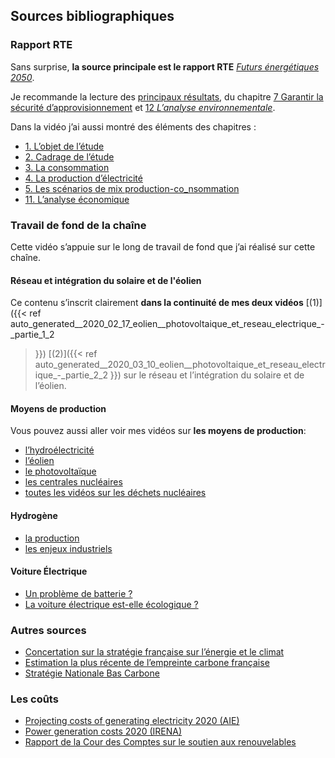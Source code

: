 ## Sources bibliographiques

### Rapport RTE

Sans surprise, __la source principale est le rapport RTE__ [_Futurs
énergétiques
2050_](https://www.rte-france.com/analyses-tendances-et-prospectives/bilan-previsionnel-2050-futurs-energetiques).

Je recommande la lecture des [principaux
résultats](https://assets.rte-france.com/prod/public/2021-12/Futurs-Energetiques-2050-principaux-resultats.pdf),
du chapitre [7 Garantir la sécurité
d’approvisionnement](https://assets.rte-france.com/prod/public/2021-12/BP2050_rapport-complet_chapitre7_securite-approvisionnement.pdf)
et [12 _L’analyse
environnementale_](https://assets.rte-france.com/prod/public/2021-12/BP2050_rapport-complet_chapitre12_analyse-environnementale.pdf).

Dans la vidéo j’ai aussi montré des éléments des chapitres :

- [1. L’objet de l’étude](https://assets.rte-france.com/prod/public/2021-11/BP2050_rapport-complet_chapitre1_objet-etude.pdf)
- [2. Cadrage de l’étude](https://assets.rte-france.com/prod/public/2021-11/BP2050_rapport-complet_chapitre2_cadrage-etude.pdf)
- [3. La consommation](https://assets.rte-france.com/prod/public/2021-12/BP2050_rapport-complet_chapitre3_consommation.pdf)
- [4. La production d’électricité](https://assets.rte-france.com/prod/public/2021-12/BP2050_rapport-complet_chapitre4_production-electricite.pdf)
- [5. Les scénarios de mix production-co_nsommation](https://www.rte-france.com/analyses-tendances-et-prospectives/bilan-previsionnel-2050-futurs-energetiques)
- [11. L’analyse économique](https://assets.rte-france.com/prod/public/2021-11/BP2050_rapport-complet_chapitre11_analyse-economique.pdf)

### Travail de fond de la chaîne

Cette vidéo s’appuie sur le long de travail de fond que j’ai réalisé sur cette chaîne.

#### Réseau et intégration du solaire et de l'éolien

Ce contenu s’inscrit clairement __dans la continuité de mes deux vidéos__
[(1)]({{< ref
auto_generated__2020_02_17_eolien__photovoltaique_et_reseau_electrique_-_partie_1_2
>}}) [(2)]({{< ref
auto_generated__2020_03_10_eolien__photovoltaique_et_reseau_electrique_-_partie_2_2
>}}) sur le réseau et l’intégration du solaire et de l’éolien.

#### Moyens de production
  
Vous pouvez aussi aller voir mes vidéos sur __les moyens de production__: 
- [l’hydroélectricité](https://www.youtube.com/watch?v=71EopUDDJ04)
- [l’éolien](https://www.youtube.com/watch?v=wXqIZxV6VHE)
- [le photovoltaïque](https://www.youtube.com/watch?v=hESxYif5pdI)
- [les centrales nucléaires](https://www.youtube.com/watch?v=HMystmGbctw)
- [toutes les vidéos sur les déchets nucléaires](https://www.youtube.com/watch?v=p0zX8eUW_jQ&list=PLhgpBc0hGjSvCZ4Uo9mE1XTc7aSa4NRLE)

#### Hydrogène

- [la production](https://www.youtube.com/watch?v=_sqYx8K_m9c)
- [les enjeux industriels](https://www.youtube.com/watch?v=NB9We5wwGPo)

#### Voiture Électrique

- [Un problème de batterie ?](https://www.youtube.com/watch?v=xVroWRO0duI)
- [La voiture électrique est-elle écologique ?](https://www.youtube.com/watch?v=zjaUqUozwdc)
  
### Autres sources

- [Concertation sur la stratégie française sur l’énergie et le climat](https://concertation-strategie-energie-climat.gouv.fr/)  
- [Estimation la plus récente de l’empreinte carbone française](https://www.statistiques.developpement-durable.gouv.fr/estimation-de-lempreinte-carbone-de-1995-2020)
- [Stratégie Nationale Bas
Carbone](https://www.ecologie.gouv.fr/strategie-nationale-bas-carbone-snbc)  

### Les coûts

- [Projecting costs of generating electricity 2020
(AIE)](https://iea.blob.core.windows.net/assets/ae17da3d-e8a5-4163-a3ec-2e6fb0b5677d/Projected-Costs-of-Generating-Electricity-2020.pdf)  
- [Power generation costs 2020
(IRENA)](https://www.irena.org/-/media/Files/IRENA/Agency/Publication/2021/Jun/IRENA_Power_Generation_Costs_2020.pdf)  
- [Rapport de la Cour des Comptes sur le soutien aux
renouvelables](https://www.ccomptes.fr/sites/default/files/2018-04/20180418-rapport-soutien-energies-renouvelables.pdf)
